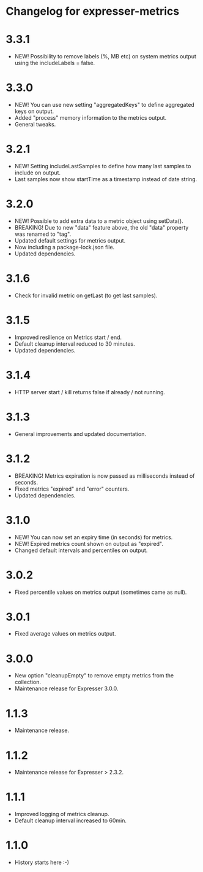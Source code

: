 # Changelog for expresser-metrics

3.3.1
=====
* NEW! Possibility to remove labels (%, MB etc) on system metrics output using the includeLabels = false.

3.3.0
=====
* NEW! You can use new setting "aggregatedKeys" to define aggregated keys on output.
* Added "process" memory information to the metrics output.
* General tweaks.

3.2.1
=====
* NEW! Setting includeLastSamples to define how many last samples to include on output.
* Last samples now show startTime as a timestamp instead of date string.

3.2.0
=====
* NEW! Possible to add extra data to a metric object using setData().
* BREAKING! Due to new "data" feature above, the old "data" property was renamed to "tag".
* Updated default settings for metrics output.
* Now including a package-lock.json file.
* Updated dependencies.

3.1.6
=====
* Check for invalid metric on getLast (to get last samples).

3.1.5
=====
* Improved resilience on Metrics start / end.
* Default cleanup interval reduced to 30 minutes.
* Updated dependencies.

3.1.4
=====
* HTTP server start / kill returns false if already / not running.

3.1.3
=====
* General improvements and updated documentation.

3.1.2
=====
* BREAKING! Metrics expiration is now passed as milliseconds instead of seconds.
* Fixed metrics "expired" and "error" counters.
* Updated dependencies.

3.1.0
=====
* NEW! You can now set an expiry time (in seconds) for metrics.
* NEW! Expired metrics count shown on output as "expired".
* Changed default intervals and percentiles on output.

3.0.2
=====
* Fixed percentile values on metrics output (sometimes came as null).

3.0.1
=====
* Fixed average values on metrics output.

3.0.0
=====
* New option "cleanupEmpty" to remove empty metrics from the collection.
* Maintenance release for Expresser 3.0.0.

1.1.3
=====
* Maintenance release.

1.1.2
=====
* Maintenance release for Expresser > 2.3.2.

1.1.1
=====
* Improved logging of metrics cleanup.
* Default cleanup interval increased to 60min.

1.1.0
=====
* History starts here :-)

